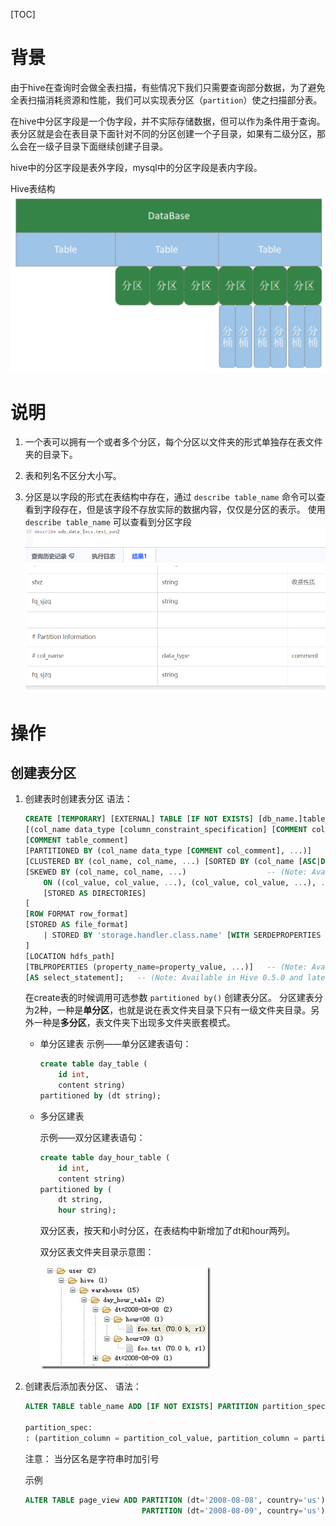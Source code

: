 [TOC]

# 背景
由于hive在查询时会做全表扫描，有些情况下我们只需要查询部分数据，为了避免全表扫描消耗资源和性能，我们可以实现表分区（`partition`）使之扫描部分表。

在hive中分区字段是一个伪字段，并不实际存储数据，但可以作为条件用于查询。表分区就是会在表目录下面针对不同的分区创建一个子目录，如果有二级分区，那么会在一级子目录下面继续创建子目录。

hive中的分区字段是表外字段，mysql中的分区字段是表内字段。


Hive表结构
![图 1](../statics/%E8%A1%A8%E5%88%86%E5%8C%BA-Hive%E8%A1%A8%E7%BB%93%E6%9E%84.png)  

# 说明

1. 一个表可以拥有一个或者多个分区，每个分区以文件夹的形式单独存在表文件夹的目录下。

2. 表和列名不区分大小写。

3. 分区是以字段的形式在表结构中存在，通过 `describe table_name` 命令可以查看到字段存在，但是该字段不存放实际的数据内容，仅仅是分区的表示。
    使用 `describe table_name` 可以查看到分区字段
    ![图 2](../statics/%E8%A1%A8%E5%88%86%E5%8C%BA-%E4%BD%BF%E7%94%A8%20describe%20table_name%20%E5%8F%AF%E4%BB%A5%E6%9F%A5%E7%9C%8B%E5%88%B0%E5%88%86%E5%8C%BA%E5%AD%97%E6%AE%B5.png)  


# 操作

## 创建表分区
1. 创建表时创建表分区
    语法：
    ```sql
    CREATE [TEMPORARY] [EXTERNAL] TABLE [IF NOT EXISTS] [db_name.]table_name    -- (Note: TEMPORARY available in Hive 0.14.0 and later)
    [(col_name data_type [column_constraint_specification] [COMMENT col_comment], ... [constraint_specification])]
    [COMMENT table_comment]
    [PARTITIONED BY (col_name data_type [COMMENT col_comment], ...)]
    [CLUSTERED BY (col_name, col_name, ...) [SORTED BY (col_name [ASC|DESC], ...)] INTO num_buckets BUCKETS]
    [SKEWED BY (col_name, col_name, ...)                  -- (Note: Available in Hive 0.10.0 and later)]
        ON ((col_value, col_value, ...), (col_value, col_value, ...), ...)
        [STORED AS DIRECTORIES]
    [
    [ROW FORMAT row_format] 
    [STORED AS file_format]
        | STORED BY 'storage.handler.class.name' [WITH SERDEPROPERTIES (...)]  -- (Note: Available in Hive 0.6.0 and later)
    ]
    [LOCATION hdfs_path]
    [TBLPROPERTIES (property_name=property_value, ...)]   -- (Note: Available in Hive 0.6.0 and later)
    [AS select_statement];   -- (Note: Available in Hive 0.5.0 and later; not supported for external tables)
    ```

    在create表的时候调用可选参数 `partitioned by()` 创建表分区。
    分区建表分为2种，一种是**单分区**，也就是说在表文件夹目录下只有一级文件夹目录。另外一种是**多分区**，表文件夹下出现多文件夹嵌套模式。

    - 单分区建表
        示例——单分区建表语句：

        ```sql
        create table day_table (
            id int, 
            content string) 
        partitioned by (dt string);
        ```

    - 多分区建表

        示例——双分区建表语句：

        ```sql
        create table day_hour_table (
            id int, 
            content string) 
        partitioned by (
            dt string, 
            hour string);
        ```

        双分区表，按天和小时分区，在表结构中新增加了dt和hour两列。

        双分区表文件夹目录示意图：

        ![图 3](../statics/%E8%A1%A8%E5%88%86%E5%8C%BA-%E5%8F%8C%E5%88%86%E5%8C%BA%E8%A1%A8%E7%BB%93%E6%9E%84.png)  




2. 创建表后添加表分区、
    语法：
    ```sql
    ALTER TABLE table_name ADD [IF NOT EXISTS] PARTITION partition_spec [LOCATION 'location'][, PARTITION partition_spec [LOCATION 'location'], ...];
    
    partition_spec:
    : (partition_column = partition_col_value, partition_column = partition_col_value, ...)
    ```

    注意：
    当分区名是字符串时加引号

    示例
    ```sql
    ALTER TABLE page_view ADD PARTITION (dt='2008-08-08', country='us') location '/path/to/us/part080808'
                              PARTITION (dt='2008-08-09', country='us') location '/path/to/us/part080809';
    ```


